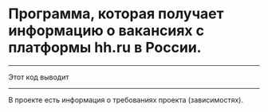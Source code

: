# Программа, которая получает информацию о вакансиях с платформы hh.ru в России.

--------------------------------------------------------------

Этот код выводит 

--------------------------------------------------------------

В проекте есть информация о требованиях проекта (зависимостях).

